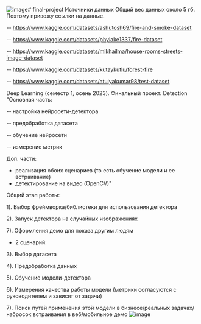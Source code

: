 ![image](https://github.com/MeikoFudo/final-project/assets/80260272/ad8ee6a5-2fcd-46cf-b427-26790fe1c0d3)# final-project
Источники данных
Общий вес данных около 5 гб. Поэтому привожу ссылки на данные. 

-- https://www.kaggle.com/datasets/ashutosh69/fire-and-smoke-dataset

-- https://www.kaggle.com/datasets/phylake1337/fire-dataset

-- https://www.kaggle.com/datasets/mikhailma/house-rooms-streets-image-dataset

-- https://www.kaggle.com/datasets/kutaykutlu/forest-fire

-- https://www.kaggle.com/datasets/atulyakumar98/test-dataset

Deep Learning (семестр 1, осень 2023). Финальный проект. Detection
"Основная часть: 

-- настройка нейросети-детектора
  
-- предобработка датасета

-- обучение нейросети

-- измерение метрик

Доп. части: 
- реализация обоих сценариев (то есть обучение модели и ее встраивание)
- детектирование на видео (OpenCV)"

Общий этап работы:

1). Выбор фреймворка/библиотеки для использования детектора 

2). Запуск детектора на случайных изображениях

7). Оформления демо для показа другим людям

* 2 сценарий:

3). Выбор датасета 

4). Предобработка данных 

5). Обучение модели-детектора

6). Измерения качества работы модели (метрики согласуются с руководителем и зависят от задачи)

7). Поиск путей применения этой модели в бизнесе/реальных задачах/набросок встраивания в веб/мобильное демо
![image](https://github.com/MeikoFudo/final-project/assets/80260272/85ce116a-63c3-4cc0-b0aa-71ab986976de)

